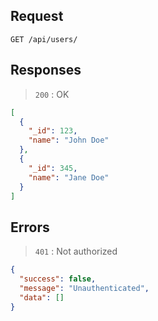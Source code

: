 ## Request

`GET /api/users/`

## Responses

> `200` : OK

```json
[
  {
    "_id": 123,
    "name": "John Doe"
  },
  {
    "_id": 345,
    "name": "Jane Doe"
  }
]
```

## Errors

> `401` : Not authorized

```json
{
  "success": false,
  "message": "Unauthenticated",
  "data": []
}
```
